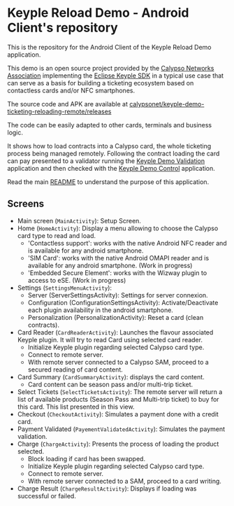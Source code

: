 # Keyple Reload Demo - Android Client's repository

This is the repository for the Android Client of the Keyple Reload Demo application.

This demo is an open source project provided by the [Calypso Networks Association](https://calypsonet.org) implementing
the [Eclipse Keyple SDK](https://keyple.org) in a typical use case that can serve as a basis for building a ticketing
ecosystem based on contactless cards and/or NFC smartphones.

The source code and APK are available at  [calypsonet/keyple-demo-ticketing-reloading-remote/releases](https://github.com/calypsonet/keyple-demo-ticketing-reloading-remote/releases)

The code can be easily adapted to other cards, terminals and business logic.

It shows how to load contracts into a Calypso card, the whole ticketing process being managed remotely.
Following the contract loading the card can pay presented to a validator running the 
[Keyple Demo Validation](https://github.com/calypsonet/keyple-demo-ticketing-validation-app) application and then checked with
the [Keyple Demo Control](https://github.com/calypsonet/keyple-demo-ticketing-control-app) application.

Read the main [README](https://github.com/calypsonet/keyple-demo-ticketing-reloading-remote#readme) to understand the purpose of this application.

## Screens

- Main screen (`MainActivity`): Setup Screen.
- Home (`HomeActivity`): Display a menu allowing to choose the Calypso card type to read and load.
  - 'Contactless support': works with the native Android NFC reader and is available for any android smartphone.
  - 'SIM Card': works with the native Android OMAPI reader and is available for any android smartphone. (Work in
    progress)
  - 'Embedded Secure Element': works with the Wizway plugin to access to eSE. (Work in progress)
- Settings (`SettingsMenuActivity`):
  - Server (ServerSettingsActivity): Settings for server connexion.
  - Configuration (ConfigurationSettingsActivity): Activate/Deactivate each plugin availability in the android
    smartphone.
  - Personalization (PersonalizationActivity): Reset a card (clean contracts).
- Card Reader (`CardReaderActivity`): Launches the flavour associated Keyple plugin. It will try to read Card using
  selected card reader.
  - Initialize Keyple plugin regarding selected Calypso card type.
  - Connect to remote server.
  - With remote server connected to a Calypso SAM, proceed to a secured reading of card content.
- Card Summary (`CardSummaryActivity`): displays the card content.
  - Card content can be season pass and/or multi-trip ticket.
- Select Tickets (`SelectTicketsActivity`): The remote server will return a list of available products (Season Pass and
  Multi-trip ticket) to buy for this card. This list presented in this view.
- Checkout (`CheckoutActivity`): Simulates a payment done with a credit card.
- Payment Validated (`PayementValidatedActivity`): Simulates the payment validation.
- Charge (`ChargeActivity`): Presents the process of loading the product selected.
  - Block loading if card has been swapped.
  - Initialize Keyple plugin regarding selected Calypso card type.
  - Connect to remote server.
  - With remote server connected to a SAM, proceed to a card writing.
- Charge Result (`ChargeResultActivity`): Displays if loading was successful or failed.
